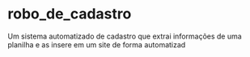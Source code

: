 # robo_de_cadastro
 Um sistema automatizado de cadastro que extrai informações de uma planilha e as insere em um site de forma automatizad
